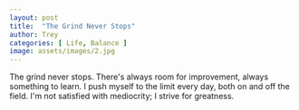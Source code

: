 ```yaml
---
layout: post
title:  "The Grind Never Stops"
author: Trey
categories: [ Life, Balance ]
image: assets/images/2.jpg
---
```

The grind never stops. There's always room for improvement, always something to learn. I push myself to the limit every day, both on and off the field. I'm not satisfied with mediocrity; I strive for greatness. 

